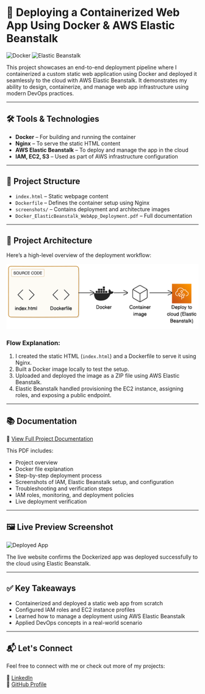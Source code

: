 
# 🚀 Deploying a Containerized Web App Using Docker & AWS Elastic Beanstalk &nbsp;
![Docker](https://img.shields.io/badge/-Docker-2496ED?logo=docker&logoColor=white&style=flat-square)
![Elastic Beanstalk](https://img.shields.io/badge/-Elastic%20Beanstalk-FF9900?logo=amazonaws&logoColor=white&style=flat-square)

This project showcases an end-to-end deployment pipeline where I containerized a custom static web application using Docker and deployed it seamlessly to the cloud with AWS Elastic Beanstalk. It demonstrates my ability to design, containerize, and manage web app infrastructure using modern DevOps practices.

---

## 🛠️ Tools & Technologies

- **Docker** – For building and running the container
- **Nginx** – To serve the static HTML content
- **AWS Elastic Beanstalk** – To deploy and manage the app in the cloud
- **IAM, EC2, S3** – Used as part of AWS infrastructure configuration

---

## 📁 Project Structure

- `index.html` – Static webpage content
- `Dockerfile` – Defines the container setup using Nginx
- `screenshots/` – Contains deployment and architecture images
- `Docker_ElasticBeanstalk_WebApp_Deployment.pdf` – Full documentation

---

## 🧭 Project Architecture

Here’s a high-level overview of the deployment workflow:

![Architecture Diagram](Screenshots/Project_Architecture.png)

### Flow Explanation:
1. I created the static HTML (`index.html`) and a Dockerfile to serve it using Nginx.
2. Built a Docker image locally to test the setup.
3. Uploaded and deployed the image as a ZIP file using AWS Elastic Beanstalk.
4. Elastic Beanstalk handled provisioning the EC2 instance, assigning roles, and exposing a public endpoint.

---

## 📚 Documentation

📄 [View Full Project Documentation](Docker_ElasticBeanstalk_WebApp_Deployment_Documentation.pdf)

This PDF includes:
- Project overview
- Docker file explanation
- Step-by-step deployment process
- Screenshots of IAM, Elastic Beanstalk setup, and configuration
- Troubleshooting and verification steps
- IAM roles, monitoring, and deployment policies
- Live deployment verification

---

## 🖼️ Live Preview Screenshot

![Deployed App](Screenshots/Deployed_Application.png)

The live website confirms the Dockerized app was deployed successfully to the cloud using Elastic Beanstalk.

---

## ✅ Key Takeaways

- Containerized and deployed a static web app from scratch
- Configured IAM roles and EC2 instance profiles
- Learned how to manage a deployment using AWS Elastic Beanstalk
- Applied DevOps concepts in a real-world scenario

---

## 📬 Let's Connect

Feel free to connect with me or check out more of my projects:

🔗 [LinkedIn](www.linkedin.com/in/suhithachundru)  
🔗 [GitHub Profile](https://github.com/DeviSuhithaChundru)
